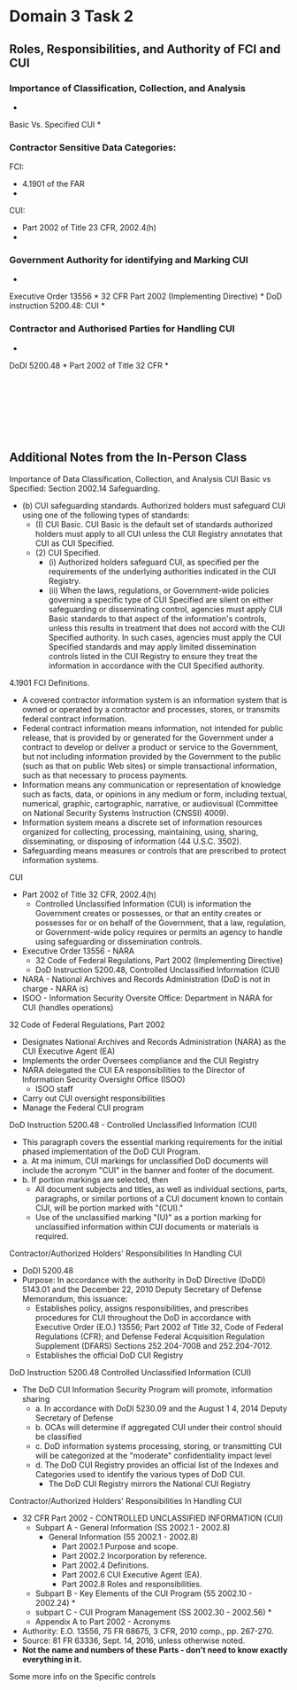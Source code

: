 # Domain 3 Task 2
## Roles, Responsibilities, and Authority of FCI and CUI
### Importance of Classification, Collection, and Analysis
* 
Basic Vs. Specified CUI
* 

### Contractor Sensitive Data Categories: 
FCI:
* 4.1901 of the FAR
* 
CUI:
* Part 2002 of Title 23 CFR, 2002.4(h)
* 

### Government Authority for identifying and Marking CUI
* 
Executive Order 13556
*
32 CFR Part 2002 (Implementing Directive)
* 
DoD instruction 5200.48: CUI
* 

### Contractor and Authorised Parties for Handling CUI
* 
DoDI 5200.48
* 
Part 2002 of Title 32 CFR
* 




</br></br></br></br></br></br>
## Additional Notes from the In-Person Class

Importance of Data Classification, Collection, and Analysis
CUI Basic vs Specified: Section 2002.14 Safeguarding.
* (b) CUI safeguarding standards. Authorized holders must safeguard CUI using one of the following types of standards:
  * (I) CUI Basic. CUI Basic is the default set of standards authorized holders must apply to all CUI unless the CUI Registry annotates that CUI as CUI Specified.
  * (2) CUI Specified.
    * (i) Authorized holders safeguard CUI, as specified per the requirements of the underlying authorities indicated in the CUI Registry.
    * (ii) When the laws, regulations, or Government-wide policies governing a specific type of CUI Specified are silent on either safeguarding or disseminating control, agencies must apply CUI Basic standards to that aspect of the information's controls, unless this results in treatment that does not accord with the CUI Specified authority. In such cases, agencies must apply the CUI Specified standards and may apply limited dissemination controls listed in the CUI Registry to ensure they treat the information in accordance with the CUI Specified authority.

4.1901 FCI Definitions.
* A covered contractor information system is an information system that is owned or operated by a contractor and processes, stores, or transmits federal contract information.
* Federal contract information means information, not intended for public release, that is provided by or generated for the Government under a contract to develop or deliver a product or service to the Government, but not including information provided by the Government to the public (such as that on public Web sites) or simple transactional information, such as that necessary to process payments.
* Information means any communication or representation of knowledge such as facts, data, or opinions in any medium or form, including textual, numerical, graphic, cartographic, narrative, or audiovisual (Committee on National Security Systems Instruction (CNSSI) 4009).
* Information system means a discrete set of information resources organized for collecting, processing, maintaining, using, sharing, disseminating, or disposing of information (44 U.S.C. 3502).
* Safeguarding means measures or controls that are prescribed to protect information systems.

CUI
* Part 2002 of Title 32 CFR, 2002.4(h)
  * Controlled Unclassified Information (CUI) is information the Government creates or possesses, or that an entity creates or possesses for or on  behalf of the Government, that a law, regulation, or Government-wide policy requires or permits an agency to handle using safeguarding or dissemination controls.
* Executive Order 13556 - NARA
  * 32 Code of Federal Regulations, Part 2002 (Implementing Directive)
  * DoD Instruction 5200.48, Controlled Unclassified Information (CUI)
* NARA - National Archives and Records Administration (DoD is not in charge - NARA is)
* ISOO - Information Security Oversite Office: Department in NARA for CUI (handles operations)


32 Code of Federal Regulations, Part 2002
* Designates National Archives and Records Administration (NARA) as the CUI Executive Agent (EA)
* Implements the order Oversees compliance and the CUI Registry
* NARA delegated the CUI EA responsibilities to the Director of Information Security Oversight Office (ISOO)
  * ISOO staff
* Carry out CUI oversight responsibilities
* Manage the Federal CUI program

DoD Instruction 5200.48 - Controlled Unclassified Information (CUI)
* This paragraph covers the essential marking requirements for the initial phased implementation of the DoD CUI Program.
* a. At ma inimum, CUI markings for unclassified DoD documents will include the acronym "CUI" in the banner and footer of the document.
* b. If portion markings are selected, then
  * All document subjects and titles, as well as individual sections, parts, paragraphs, or similar portions of a CUI document known to contain CIJI, will be portion marked with "(CUI)."
  * Use of the unclassified marking "(U)" as a portion marking for unclassified information within CUI documents or materials is required.
 

Contractor/Authorized Holders' Responsibilities In Handling CUI
* DoDI 5200.48
* Purpose: In accordance with the authority in DoD Directive (DoDD) 5143.01 and the December 22, 2010 Deputy Secretary of Defense Memorandum, this issuance:
  * Establishes policy, assigns responsibilities, and prescribes procedures for CUI throughout the DoD in accordance with Executive Order (E.O.) 13556; Part 2002 of Title 32, Code of Federal Regulations (CFR); and Defense Federal Acquisition Regulation Supplement (DFARS) Sections 252.204-7008 and 252.204-7012.
  * Establishes the official DoD CUI Registry

DoD Instruction 5200.48 Controlled Unclassified Information (CUI)
* The DoD CUI Information Security Program will promote, information sharing
  * a. In accordance with DoDI 5230.09 and the August 1 4, 2014 Deputy Secretary of Defense
  * b. OCAs will determine if aggregated CUI under their control should be classified
  * c. DoD information systems processing, storing, or transmitting CUI will be categorized at the "moderate" confidentiality impact level
  * d. The DoD CUI Registry provides an official list of the Indexes and Categories used to identify the various types of DoD CUI.
    * The DoD CUI Registry mirrors the National CUI Registry
   
Contractor/Authorized Holders' Responsibilities In Handling CUI
* 32 CFR Part 2002 - CONTROLLED UNCLASSIFIED INFORMATION (CUI)
  * Subpart A - General Information (SS 2002.1 - 2002.8)
    * General Information (55 2002.1 - 2002.8)
       * Part 2002.1 Purpose and scope.
       * Part 2002.2 Incorporation by reference.
       * Part 2002.4 Definitions.
       * Part 2002.6 CUI Executive Agent (EA).
       * Part 2002.8 Roles and responsibilities.
  * Subpart B - Key Elements of the CUI Program (55 2002.10 - 2002.24)
    * 
  * subpart C - CUI Program Management (SS 2002.30 - 2002.56)
    * 
  * Appendix A to Part 2002 - Acronyms
* Authority: E.O. 13556, 75 FR 68675, 3 CFR, 2010 comp., pp. 267-270.
* Source: 81 FR 63336, Sept. 14, 2016, unless otherwise noted.
* **Not the name and numbers of these Parts - don't need to know exactly everything in it.**


Some more info on the Specific controls 
